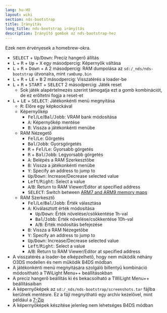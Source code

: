```yaml
---
lang: hu-HU
layout: wiki
section: nds-bootstrap
title: Irányítás
long_title: nds-bootstrap irányítás
description: Irányító gombok az nds-bootstrap-hez
---
```


Ezek nem érvényesek a homebrew-okra.
- <kbd>SELECT</kbd> + <kbd>Up</kbd>/<kbd>Down</kbd>: Precíz hangerő állítás
- <kbd class="l">L</kbd> + <kbd class="r">R</kbd> + <kbd>Up</kbd> + <kbd class="face">X</kbd> egy másodpercig: Képernyők váltása
- <kbd class="l">L</kbd> + <kbd class="r">R</kbd> + <kbd>Down</kbd> + <kbd class="face">A</kbd> 2 másodpercig: RAM dumpolása az `sd:/_nds/nds-bootstrap` útvonalra, mint `ramDump.bin`
- <kbd class="l">L</kbd> + <kbd class="r">R</kbd> + <kbd>LE</kbd> + <kbd class="face">B</kbd> 2 másodpercig: Visszatérés a loader-be
- <kbd class="l">L</kbd> + <kbd class="r">R</kbd> + <kbd>START</kbd> + <kbd>SELECT</kbd> 2 másodpercig: Játék reset
    - Sok játék alapértelmezés szerint támogatja ezt a gomb kombinációt, de ez erőltetni fogja a reset-et
- <kbd class="l">L</kbd> + <kbd>LE</kbd> + <kbd>SELECT</kbd>: Játékonkénti menü megnyitása
    - <kbd class="r">R</kbd>: Előre egy képkockával
    - Képernyőkép
        - <kbd>Fel</kbd>/<kbd>Le</kbd>/<kbd>Bal</kbd>/<kbd>Jobb</kbd>: VRAM bank módosítása
        - <kbd class="face">A</kbd>: Képernyőkép mentése
        - <kbd class="face">B</kbd>: Vissza a játékonkénti menübe
    - RAM Nézegető
        - <kbd>Fel</kbd>/<kbd>Le</kbd>: Görgetés
        - <kbd>Bal</kbd>/<kbd>Jobb</kbd>: Gyorsgörgetés
        - <kbd class="r">R</kbd> + <kbd>Fel</kbd>/<kbd>Le</kbd>: Gyorsabb görgetés
        - <kbd class="r">R</kbd> + <kbd>Bal</kbd>/<kbd>Jobb</kbd>: Legyorsabb görgetés
        - <kbd class="face">A</kbd>: Belépés a RAM Szerkesztőbe
        - <kbd class="face">B</kbd>: Vissza a játékonkénti menübe
        - <kbd class="face">Y</kbd>: Specify an address to jump to
        - <kbd>Up</kbd>/<kbd>Down</kbd>: Increase/Decrease selected value
        - <kbd>Left</kbd>/<kbd>Right</kbd>: Select a value
        - <kbd class="face">A</kbd>/<kbd class="face">B</kbd>: Return to RAM Viewer/Editor at specified address
        - <kbd>SELECT</kbd>: Switch between [ARM7 and ARM9 memory maps](https://problemkaputt.de/gbatek-ds-memory-maps.htm)
    - RAM Szerkesztő
        - <kbd>Fel</kbd>/<kbd>Le</kbd>/<kbd>Bal</kbd>/<kbd>Jobb</kbd>: Érték választása
        - <kbd class="face">A</kbd>: Kiválasztott érték módosítása
            - <kbd>Up</kbd>/<kbd>Down</kbd>: Érték növelése/csökkentése 1h-val
            - <kbd>Bal</kbd>/<kbd>Jobb</kbd>: Érték növelése/csökkentése 10h-val
            - <kbd class="face">A</kbd>/<kbd class="face">B</kbd>: Érték módosítás befejezése
        - <kbd class="face">B</kbd>: Vissza a RAM Nézegetőbe
        - <kbd class="face">Y</kbd>: Specify an address to jump to
        - <kbd>Up</kbd>/<kbd>Down</kbd>: Increase/Decrease selected value
        - <kbd>Left</kbd>/<kbd>Right</kbd>: Select a value
        - <kbd class="face">A</kbd>/<kbd class="face">B</kbd>: Return to RAM Viewer/Editor at specified address
- A visszatérés a loader-be elképzelhető, hogy nem működik néhány O3DS modellen és nem működik B4DS módban
- A játékonkénti menü megnyitására szolgáló billentyű kombináció módosítható a TWiLight Menu++ beállításokban
- A precíz hangerő beállítás ki és bekacsolható a TWiLight Menu++ beállításaiban
- A képernyőképek az `sd:/_nds/nds-bootstrap/screenshots.tar` fájlba kerülnek mentésre. Ez a fájl megnyitható egy archív kezelővel, mint például a [7-Zip](https://www.7-zip.org/)
- A képernyőképek készítése jelenleg nem lehetséges B4DS módban

